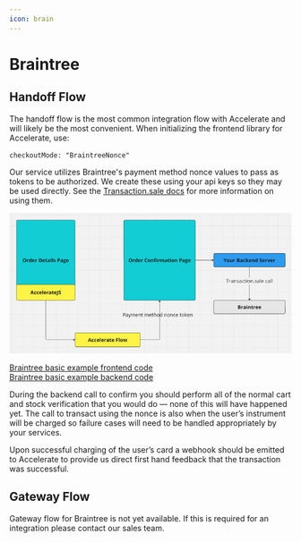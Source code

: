 ```yaml
---
icon: brain
---
```


# Braintree

## Handoff Flow

The handoff flow is the most common integration flow with Accelerate and will likely be the most convenient. When initializing the frontend library for Accelerate, use:

```
checkoutMode: "BraintreeNonce"
```

Our service utilizes Braintree's payment method nonce values to pass as tokens to be authorized. We create these using your api keys so they may be used directly. See the [Transaction.sale docs](https://developer.paypal.com/braintree/docs/reference/request/transaction/sale) for more information on using them.

![Braintree handoff diagram](../braintree_handoff.png)

[Braintree basic example frontend code](../../demos/app/test/braintree/inline-payment/page.tsx)\
[Braintree basic example backend code](../../demos/app/api/braintree/confirm/route.ts)

During the backend call to confirm you should perform all of the normal cart and stock verification that you would do — none of this will have happened yet. The call to transact using the nonce is also when the user’s instrument will be charged so failure cases will need to be handled appropriately by your services.

Upon successful charging of the user’s card a webhook should be emitted to Accelerate to provide us direct first hand feedback that the transaction was successful.

## Gateway Flow

Gateway flow for Braintree is not yet available. If this is required for an integration please contact our sales team.
